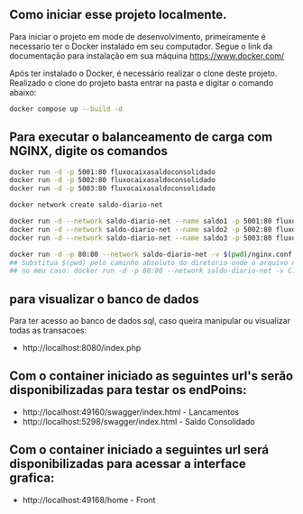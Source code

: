 ## Como iniciar esse projeto localmente.

Para iniciar o projeto em mode de desenvolvimento, primeiramente é necessario ter o Docker instalado em seu computador. 
Segue o link da documentação para instalação em sua máquina https://www.docker.com/ 

Após ter instalado o Docker, é necessário realizar o clone deste projeto.
Realizado o clone do projeto basta entrar na pasta e digitar o comando abaixo:

```bash
docker compose up --build -d
```

## Para executar o balanceamento de carga com NGINX, digite os comandos
```bash
docker run -d -p 5001:80 fluxocaixasaldoconsolidado
docker run -d -p 5002:80 fluxocaixasaldoconsolidado
docker run -d -p 5003:80 fluxocaixasaldoconsolidado

docker network create saldo-diario-net

docker run -d --network saldo-diario-net --name saldo1 -p 5001:80 fluxocaixasaldoconsolidado
docker run -d --network saldo-diario-net --name saldo2 -p 5002:80 fluxocaixasaldoconsolidado
docker run -d --network saldo-diario-net --name saldo3 -p 5003:80 fluxocaixasaldoconsolidado

docker run -d -p 80:80 --network saldo-diario-net -v $(pwd)/nginx.conf:/etc/nginx/nginx.conf:ro nginx
## Substitua $(pwd) pelo caminho absoluto do diretorio onde o arquivo nginx.conf esta localizado.
## no meu caso: docker run -d -p 80:80 --network saldo-diario-net -v C:/Users/Administrador/Documents/nginx.conf:/etc/nginx/nginx.conf:ro nginx
```

## para visualizar o banco de dados
Para ter acesso ao banco de dados sql, caso queira manipular ou visualizar todas as transacoes:
* http://localhost:8080/index.php



## Com o container iniciado as seguintes url's serão disponibilizadas para testar os endPoins:
* http://localhost:49160/swagger/index.html - Lancamentos
* http://localhost:5298/swagger/index.html - Saldo Consolidado

## Com o container iniciado a seguintes url será disponibilizadas para acessar a interface grafica:

* http://localhost:49168/home - Front
